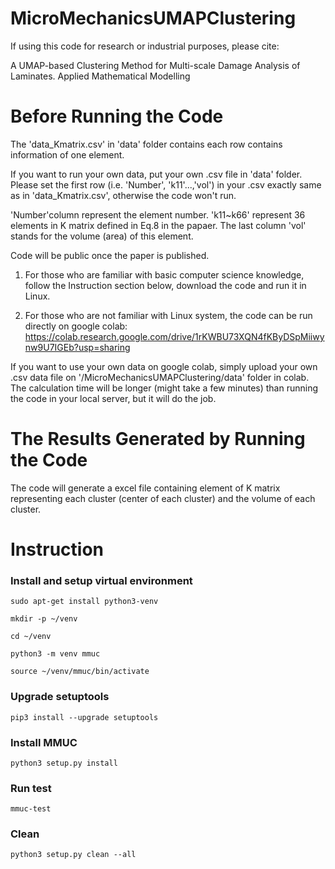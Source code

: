 # MicroMechanicsUMAPClustering
If using this code for research or industrial purposes, please cite:

A UMAP-based Clustering Method for Multi-scale Damage Analysis of Laminates. Applied Mathematical Modelling





# Before Running the Code

The 'data_Kmatrix.csv' in 'data' folder contains each row contains information of one element. 

If you want to run your own data, put your own .csv file in 'data' folder. Please set the first row (i.e. 'Number', 'k11'...,'vol') in your .csv exactly same as in 'data_Kmatrix.csv', otherwise the code won't run.

'Number'column represent the element number. 'k11~k66' represent 36 elements in K matrix defined in Eq.8 in the papaer. The last column 'vol' stands for the volume (area) of this element. 

Code will be public once the paper is published.


1. For those who are familiar with basic computer science knowledge, follow the Instruction section below, download the code and run it in Linux. 

2. For those who are not familiar with Linux system, the code can be run directly on google colab: https://colab.research.google.com/drive/1rKWBU73XQN4fKByDSpMiiwynw9U7IGEb?usp=sharing

If you want to use your own data on google colab, simply upload your own .csv data file on '/MicroMechanicsUMAPClustering/data' folder in colab. The calculation time will be longer (might take a few minutes) than running the code in your local server, but it will do the job.

# The Results Generated by Running the Code

The code will generate a excel file containing element of K matrix representing each cluster (center of each cluster) and the volume of each cluster.




# Instruction
### Install and setup virtual environment
```sudo apt-get install python3-venv ```

```mkdir -p ~/venv```

```cd ~/venv```

```python3 -m venv mmuc```

```source ~/venv/mmuc/bin/activate```

### Upgrade setuptools 
```pip3 install --upgrade setuptools```

### Install MMUC
```python3 setup.py install```

### Run test
```mmuc-test ```

### Clean 
```python3 setup.py clean --all ```
